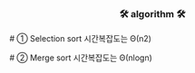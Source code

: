 # <h3 align="center"><b>🛠  algorithm  🛠</b></h3>
<p>
# ① Selection sort
시간복잡도는  Θ(n2)</p>
<p>
# ② Merge sort      
시간복잡도는  Θ(nlogn) </p>
